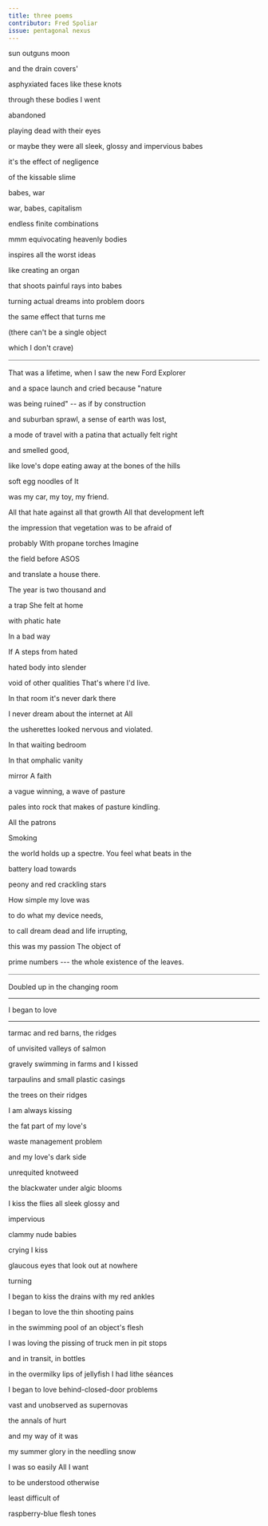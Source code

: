 ```yaml
---
title: three poems
contributor: Fred Spoliar
issue: pentagonal nexus
---
```


sun outguns moon

and the drain covers'

asphyxiated faces like these knots

through these bodies I went

abandoned

playing dead with their eyes

or maybe they were all sleek, glossy and impervious babes

it's the effect of negligence

of the kissable slime

babes, war

war, babes, capitalism

endless finite combinations

mmm equivocating heavenly bodies

inspires all the worst ideas

like creating an organ

that shoots painful rays into babes

turning actual dreams into problem doors

the same effect that turns me

(there can't be a single object

which I don't crave)

<p style="margin-top:1rem;padding-top:1rem;border-top:1px solid grey;">That was a lifetime, when I saw the new Ford Explorer</p>

and a space launch and cried because "nature

was being ruined\" -- as if by construction

and suburban sprawl, a sense of earth was lost,

a mode of travel with a patina that actually felt right

and smelled good,

like love's dope eating away at the bones of the hills

soft egg noodles of It

was my car, my toy, my friend.

All that hate against all that growth All that development left

the impression that vegetation was to be afraid of

probably With propane torches Imagine

the field before ASOS

and translate a house there.

The year is two thousand and

a trap She felt at home

with phatic hate

In a bad way

If A steps from hated

hated body into slender

void of other qualities That\'s where I\'d live.

In that room it's never dark there

I never dream about the internet at All

the usherettes looked nervous and violated.

In that waiting bedroom

In that omphalic vanity

mirror A faith

a vague winning, a wave of pasture

pales into rock that makes of pasture kindling.

All the patrons

Smoking

the world holds up a spectre. You feel what beats in the

battery load towards

peony and red crackling stars

How simple my love was

to do what my device needs,

to call dream dead and life irrupting,

this was my passion The object of

prime numbers --- the whole existence of the leaves.

<p style="margin-top:1rem;padding-top:1rem;border-top:1px solid grey;">Doubled up in the changing room</p>

---

I began to love

---

tarmac and red barns, the ridges

of unvisited valleys of salmon

gravely swimming in farms and I kissed

tarpaulins and small plastic casings

the trees on their ridges

I am always kissing

the fat part of my love's

waste management problem

and my love's dark side

unrequited knotweed

the blackwater under algic blooms

I kiss the flies all sleek glossy and

impervious

clammy nude babies

crying I kiss

glaucous eyes that look out at nowhere

turning

I began to kiss the drains with my red ankles

I began to love the thin shooting pains

in the swimming pool of an object's flesh

I was loving the pissing of truck men in pit stops

and in transit, in bottles

in the overmilky lips of jellyfish I had lithe séances

I began to love behind-closed-door problems

vast and unobserved as supernovas

the annals of hurt

and my way of it was

my summer glory in the needling snow

I was so easily All I want

to be understood otherwise

least difficult of

raspberry-blue flesh tones
